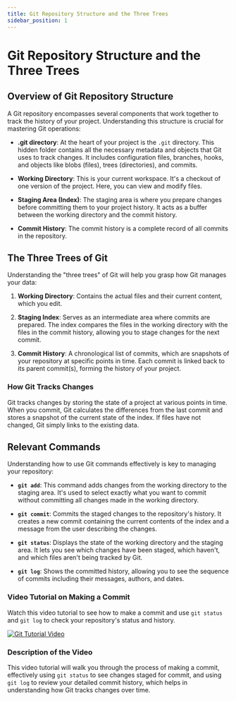 ```yaml
---
title: Git Repository Structure and the Three Trees
sidebar_position: 1
---
```


# Git Repository Structure and the Three Trees

## Overview of Git Repository Structure

A Git repository encompasses several components that work together to track the history of your project. Understanding this structure is crucial for mastering Git operations:

- **.git directory**: At the heart of your project is the `.git` directory. This hidden folder contains all the necessary metadata and objects that Git uses to track changes. It includes configuration files, branches, hooks, and objects like blobs (files), trees (directories), and commits.

- **Working Directory**: This is your current workspace. It's a checkout of one version of the project. Here, you can view and modify files.

- **Staging Area (Index)**: The staging area is where you prepare changes before committing them to your project history. It acts as a buffer between the working directory and the commit history.

- **Commit History**: The commit history is a complete record of all commits in the repository.

## The Three Trees of Git

Understanding the "three trees" of Git will help you grasp how Git manages your data:

1. **Working Directory**: Contains the actual files and their current content, which you edit.

2. **Staging Index**: Serves as an intermediate area where commits are prepared. The index compares the files in the working directory with the files in the commit history, allowing you to stage changes for the next commit.

3. **Commit History**: A chronological list of commits, which are snapshots of your repository at specific points in time. Each commit is linked back to its parent commit(s), forming the history of your project.

### How Git Tracks Changes

Git tracks changes by storing the state of a project at various points in time. When you commit, Git calculates the differences from the last commit and stores a snapshot of the current state of the index. If files have not changed, Git simply links to the existing data.

## Relevant Commands

Understanding how to use Git commands effectively is key to managing your repository:

- **`git add`**: This command adds changes from the working directory to the staging area. It's used to select exactly what you want to commit without committing all changes made in the working directory.

- **`git commit`**: Commits the staged changes to the repository's history. It creates a new commit containing the current contents of the index and a message from the user describing the changes.

- **`git status`**: Displays the state of the working directory and the staging area. It lets you see which changes have been staged, which haven't, and which files aren't being tracked by Git.

- **`git log`**: Shows the committed history, allowing you to see the sequence of commits including their messages, authors, and dates.

### Video Tutorial on Making a Commit

Watch this video tutorial to see how to make a commit and use `git status` and `git log` to check your repository's status and history.

[![Git Tutorial Video](http://img.youtube.com/vi/URL/0.jpg)](http://www.youtube.com/watch?v=URL)

### Description of the Video

This video tutorial will walk you through the process of making a commit, effectively using `git status` to see changes staged for commit, and using `git log` to review your detailed commit history, which helps in understanding how Git tracks changes over time.



